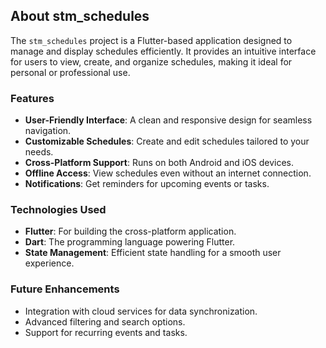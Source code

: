 ## About stm_schedules

The `stm_schedules` project is a Flutter-based application designed to manage and display schedules efficiently. It provides an intuitive interface for users to view, create, and organize schedules, making it ideal for personal or professional use.

### Features

- **User-Friendly Interface**: A clean and responsive design for seamless navigation.
- **Customizable Schedules**: Create and edit schedules tailored to your needs.
- **Cross-Platform Support**: Runs on both Android and iOS devices.
- **Offline Access**: View schedules even without an internet connection.
- **Notifications**: Get reminders for upcoming events or tasks.

### Technologies Used

- **Flutter**: For building the cross-platform application.
- **Dart**: The programming language powering Flutter.
- **State Management**: Efficient state handling for a smooth user experience.

### Future Enhancements

- Integration with cloud services for data synchronization.
- Advanced filtering and search options.
- Support for recurring events and tasks.